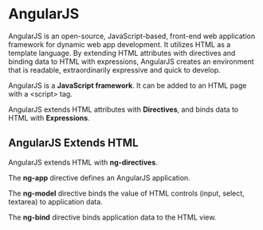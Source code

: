 # AngularJS

AngularJS is an open-source, JavaScript-based, front-end web application framework for dynamic web app development. It utilizes HTML as a template language. By extending HTML attributes with directives and binding data to HTML with expressions, AngularJS creates an environment that is readable, extraordinarily expressive and quick to develop.

AngularJS is a **JavaScript framework**. It can be added to an HTML page with a &lt;script&gt; tag.

AngularJS extends HTML attributes with **Directives**, and binds data to HTML with **Expressions**.

## AngularJS Extends HTML

AngularJS extends HTML with **ng-directives**.

The **ng-app** directive defines an AngularJS application.

The **ng-model** directive binds the value of HTML controls \(input, select, textarea\) to application data.

The **ng-bind** directive binds application data to the HTML view.



